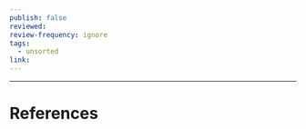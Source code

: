 ```yaml
---
publish: false
reviewed:
review-frequency: ignore
tags:
  - unsorted
link:
---
```


---
# References
